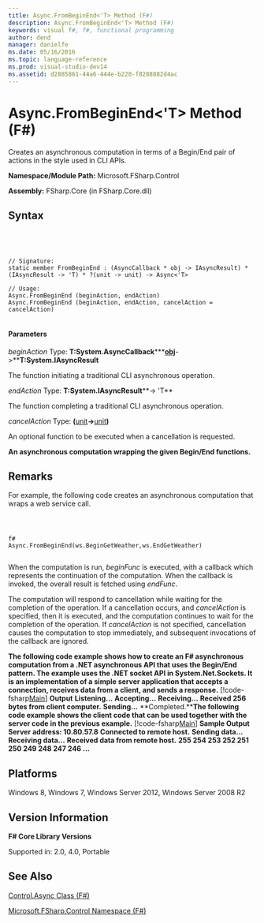 ```yaml
---
title: Async.FromBeginEnd<'T> Method (F#)
description: Async.FromBeginEnd<'T> Method (F#)
keywords: visual f#, f#, functional programming
author: dend
manager: danielfe
ms.date: 05/16/2016
ms.topic: language-reference
ms.prod: visual-studio-dev14
ms.assetid: d2885861-44a6-444e-b220-f8288882d4ac 
---
```


# Async.FromBeginEnd<'T> Method (F#)

Creates an asynchronous computation in terms of a Begin/End pair of actions in the style used in CLI APIs.

**Namespace/Module Path:** Microsoft.FSharp.Control

**Assembly:** FSharp.Core (in FSharp.Core.dll)


## Syntax



```




// Signature:
static member FromBeginEnd : (AsyncCallback * obj -> IAsyncResult) * (IAsyncResult -> 'T) * ?(unit -> unit) -> Async<'T>

// Usage:
Async.FromBeginEnd (beginAction, endAction)
Async.FromBeginEnd (beginAction, endAction, cancelAction = cancelAction)


```





#### Parameters
*beginAction*
Type: **T:System.AsyncCallback****&#42;**[obj](http://msdn.microsoft.com/en-us/library/dcf2430f-702b-40e5-a0a1-97518bf137f7)**-&gt;****T:System.IAsyncResult**


The function initiating a traditional CLI asynchronous operation.


*endAction*
Type: **T:System.IAsyncResult****-&gt; 'T**


The function completing a traditional CLI asynchronous operation.


*cancelAction*
Type: **(**[unit](http://msdn.microsoft.com/en-us/library/00b837c2-6c8a-483a-87d3-0479c64037a7)**-&gt;**[unit](http://msdn.microsoft.com/en-us/library/00b837c2-6c8a-483a-87d3-0479c64037a7)**)**


An optional function to be executed when a cancellation is requested.



**An asynchronous computation wrapping the given Begin/End functions.**
## Remarks
For example, the following code creates an asynchronous computation that wraps a web service call.




```



f#
Async.FromBeginEnd(ws.BeginGetWeather,ws.EndGetWeather)


```




When the computation is run, *beginFunc* is executed, with a callback which represents the continuation of the computation. When the callback is invoked, the overall result is fetched using *endFunc*.

The computation will respond to cancellation while waiting for the completion of the operation. If a cancellation occurs, and *cancelAction* is specified, then it is executed, and the computation continues to wait for the completion of the operation. If *cancelAction* is not specified, cancellation causes the computation to stop immediately, and subsequent invocations of the callback are ignored.

**The following code example shows how to create an F# asynchronous computation from a .NET asynchronous API that uses the Begin/End pattern. The example uses the .NET socket API in System.Net.Sockets. It is an implementation of a simple server application that accepts a connection, receives data from a client, and sends a response.**
[!code-fsharp[Main](snippets/fsasyncapis/snippet200.fs)]
**Output**
**Listening...**
**Accepting...**
**Receiving...**
**Received 256 bytes from client computer.**
**Sending...**
**Completed.****The following code example shows the client code that can be used together with the server code in the previous example.**
[!code-fsharp[Main](snippets/fsasyncapis/snippet20.fs)]
**Sample Output**
**Server address: 10.80.57.8**
**Connected to remote host.**
**Sending data...**
**Receiving data...**
**Received data from remote host.**
**255 254 253 252 251 250 249 248 247 246 ...**
## Platforms
Windows 8, Windows 7, Windows Server 2012, Windows Server 2008 R2


## Version Information
**F# Core Library Versions**

Supported in: 2.0, 4.0, Portable




## See Also
[Control.Async Class &#40;F&#35;&#41;](Control.Async-Class-%5BFSharp%5D.md)

[Microsoft.FSharp.Control Namespace &#40;F&#35;&#41;](Microsoft.FSharp.Control-Namespace-%5BFSharp%5D.md)

